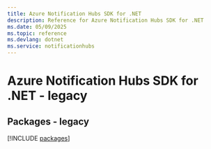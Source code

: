 ```yaml
---
title: Azure Notification Hubs SDK for .NET
description: Reference for Azure Notification Hubs SDK for .NET
ms.date: 05/09/2025
ms.topic: reference
ms.devlang: dotnet
ms.service: notificationhubs
---
```

# Azure Notification Hubs SDK for .NET - legacy
## Packages - legacy
[!INCLUDE [packages](notification-hubs-index.md)]